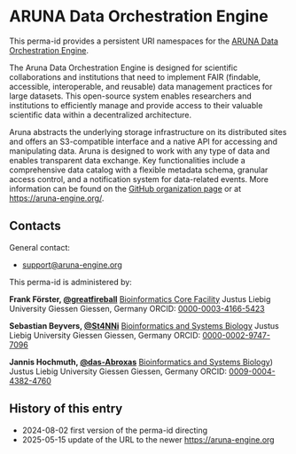 # ARUNA Data Orchestration Engine

This perma-id provides a persistent URI namespaces for the [ARUNA Data Orchestration Engine](https://aruna-engine.org).

The Aruna Data Orchestration Engine is designed for scientific collaborations and institutions that need to implement FAIR (findable, accessible, interoperable, and reusable) data management practices for large datasets. This open-source system enables researchers and institutions to efficiently manage and provide access to their valuable scientific data within a decentralized architecture.

Aruna abstracts the underlying storage infrastructure on its distributed sites and offers an S3-compatible interface and a native API for accessing and manipulating data. Aruna is designed to work with any type of data and enables transparent data exchange. Key functionalities include a comprehensive data catalog with a flexible metadata schema, granular access control, and a notification system for data-related events. More information can be found on the [GitHub organization page](https://github.com/arunaengine) or at https://aruna-engine.org/.

## Contacts

General contact:

* [support@aruna-engine.org](mailto:support@aruna-engine.org)

This perma-id is administered by:

**Frank Förster, [@greatfireball](https://github.com/greatfireball)**
[Bioinformatics Core Facility](https://www.uni-giessen.de/de/fbz/fb08/Inst/bioinformatik/bcf)
Justus Liebig University Giessen
Giessen, Germany
ORCID: [0000-0003-4166-5423](https://orcid.org/0000-0003-4166-5423)

**Sebastian Beyvers, [@St4NNi](https://github.com/St4NNi)**
[Bioinformatics and Systems Biology](https://www.uni-giessen.de/de/fbz/fb08/Inst/bioinformatik/people/current_members/sebastianbeyvers/sebastianbeyvers)
Justus Liebig University Giessen
Giessen, Germany
ORCID: [0000-0002-9747-7096](https://orcid.org/0000-0002-9747-7096)

**Jannis Hochmuth, [@das-Abroxas](https://github.com/das-Abroxas)**
[Bioinformatics and Systems Biology](https://www.uni-giessen.de/de/fbz/fb08/Inst/bioinformatik/people/current_members/jannishochmuth/jannis_hochmuth))
Justus Liebig University Giessen
Giessen, Germany
ORCID: [0009-0004-4382-4760](https://orcid.org/0009-0004-4382-4760)

## History of this entry

- 2024-08-02 first version of the perma-id directing
- 2025-05-15 update of the URL to the newer https://aruna-engine.org
